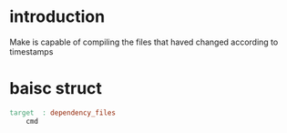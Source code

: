 # introduction
Make is capable of compiling the files that haved changed according to timestamps
# baisc struct
```mk
target  : dependency_files
	cmd
```
